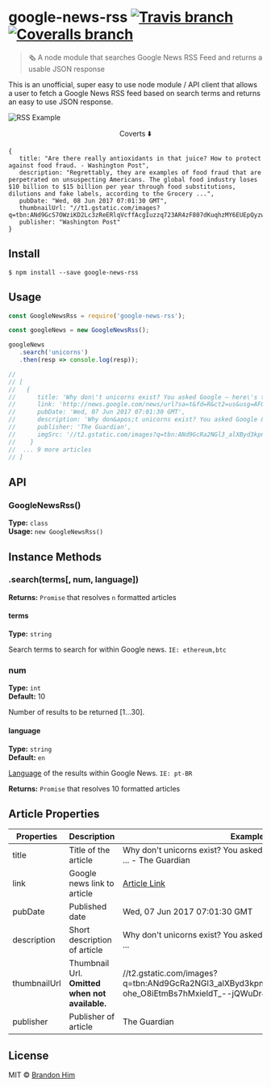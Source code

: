 # google-news-rss [![Travis branch](https://img.shields.io/travis/brh55/google-news-rss/master.svg?style=flat-square)](https://travis-ci.org/brh55/google-news-rss) [![Coveralls branch](https://img.shields.io/coveralls/brh55/google-news-rss/master.svg?style=flat-square)](https://coveralls.io/github/brh55/google-news-rss)

> 🗞 A node module that searches Google News RSS Feed and returns a usable JSON response

This is an unofficial, super easy to use node module / API client that allows a user to fetch a Google News RSS feed based on search terms and returns an easy to use JSON response.


![RSS Example](https://user-images.githubusercontent.com/6020066/26994437-4399c680-4d2d-11e7-824b-6082aee7c2c8.png)

<p align="center">Coverts ⬇️</p>

```
{
   title: "Are there really antioxidants in that juice? How to protect against food fraud. - Washington Post",
   description: "Regrettably, they are examples of food fraud that are perpetrated on unsuspecting Americans. The global food industry loses $10 billion to $15 billion per year through food substitutions, dilutions and fake labels, according to the Grocery ...",
   pubDate: "Wed, 08 Jun 2017 07:01:30 GMT",
   thumbnailUrl: "//t1.gstatic.com/images?q=tbn:ANd9GcS7OWziKD2Lc3zReERlqVcffAcgIuzzq723AR4zF807dKuqhzMY6EUEpQyzwGzHXpE05gGtFHNC",
   publisher: "Washington Post"
}
```


## Install

```
$ npm install --save google-news-rss
```

## Usage

```js
const GoogleNewsRss = require('google-news-rss');

const googleNews = new GoogleNewsRss();

googleNews
   .search('unicorns')
   .then(resp => console.log(resp));

//
// [
//   {
//      title: 'Why don\'t unicorns exist? You asked Google – here\'s the answer ... - The Guardian',
//      link: 'http://news.google.com/news/url?sa=t&fd=R&ct2=us&usg=AFQjCNGNR4Qg8LGbjszT1yt2s2lMXvvufQ&clid=c3a7d30bb8a4878e06b80cf16b898331&cid=52779522121279&ei=VQU7WYjiFoLEhQHIs4HQCQ&url=https://www.theguardian.com/commentisfree/2017/jun/07/why-dont-unicorns-exist-google',
//      pubDate: 'Wed, 07 Jun 2017 07:01:30 GMT',
//      description: 'Why don&apos;t unicorns exist? You asked Google &#x2013; here&apos;s the answer ...',
//      publisher: 'The Guardian',
//      imgSrc: '//t2.gstatic.com/images?q=tbn:ANd9GcRa2NGl3_alXByd3kpnDDImMJFGeskk4Mf_AWZc-ohe_O8iEtmBs7hMxieldT_--jQWuDr4gQc'    
//    }
//  ... 9 more articles
// ]
```


## API

### GoogleNewsRss()
**Type:** `class`<br>
**Usage:** `new GoogleNewsRss()`

## Instance Methods
### .search(terms[, num, language])
**Returns:** `Promise` that resolves `n` formatted articles

#### terms
**Type:** `string`<br>

Search terms to search for within Google news. `IE: ethereum,btc`

### num
**Type:** `int`<br>
**Default:** 10

Number of results to be returned [1...30].

#### language
**Type:** `string`<br>
**Default:** `en`

[Language](https://sites.google.com/site/tomihasa/google-language-codes#interfacelanguage) of the results within Google News. `IE: pt-BR`

**Returns:** `Promise` that resolves 10 formatted articles

## Article Properties
| Properties   | Description                  | Example                                                                                                                                                                                                                                                                             |
|--------------|------------------------------|-------------------------------------------------------------------------------------------------------------------------------------------------------------------------------------------------------------------------------------------------------------------------------------|
| title        | Title of the article         | Why don't unicorns exist? You asked Google – here's the answer ... - The Guardian                                                                                                                                                                                                  |
| link         | Google news link to article  | [Article Link](http://news.google.com/news/url?sa=t&fd=R&ct2=us&usg=AFQjCNGNR4Qg8LGbjszT1yt2s2lMXvvufQ&clid=c3a7d30bb8a4878e06b80cf16b898331&cid=52779522121279&ei=VQU7WYjiFoLEhQHIs4HQCQ&url=https://www.theguardian.com/commentisfree/2017/jun/07/why-dont-unicorns-exist-google) |
| pubDate      | Published date               | Wed, 07 Jun 2017 07:01:30 GMT                                                                                                                                                                                                                                                       |
| description  | Short description of article | Why don't unicorns exist? You asked Google - here's the answer ...                                                                                                                                                                                                                  |
| thumbnailUrl | Thumbnail Url. **Omitted when not available.**                | //t2.gstatic.com/images?q=tbn:ANd9GcRa2NGl3_alXByd3kpnDDImMJFGeskk4Mf_AWZc-ohe_O8iEtmBs7hMxieldT_--jQWuDr4gQc                                                                                                                                                                                                                                                                              |
| publisher    | Publisher of article         | The Guardian                                                                                                                                                                                                                                                                        |

## License

MIT © [Brandon Him](https://github.com/brh55/google-news-client)
